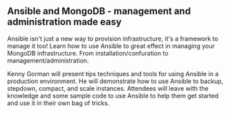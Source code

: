 ## Ansible and MongoDB - management and administration made easy ##

Ansible isn't just a new way to provision infrastructure, it's a framework to manage it too! Learn how to use Ansible to great effect in managing your MongoDB infrastructure.  From installation/confuration to management/administration.

Kenny Gorman will present tips techniques and tools for using Ansible in a production environment. He will demonstrate how to use Ansible to backup, stepdown, compact, and scale instances. Attendees will leave with the knowledge and some sample code to use Ansible to help them get started and use it in their own bag of tricks.
